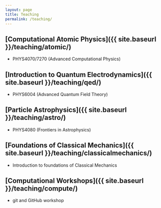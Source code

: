 ```yaml
---
layout: page
title: Teaching
permalink: /teaching/
---
```


## [Computational Atomic Physics]({{ site.baseurl }}/teaching/atomic/)

* PHYS4070/7270 (Advanced Computational Physics)

## [Introduction to Quantum Electrodynamics]({{ site.baseurl }}/teaching/qed/)

* PHYS6004 (Advanced Quantum Field Theory)

## [Particle Astrophysics]({{ site.baseurl }}/teaching/astro/)

* PHYS4080 (Frontiers in Astrophysics)

## [Foundations of Classical Mechanics]({{ site.baseurl }}/teaching/classicalmechanics/)

* Introduction to foundations of Classical Mechanics

## [Computational Workshops]({{ site.baseurl }}/teaching/compute/)

* git and GitHub workshop
